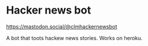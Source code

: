 # Hacker news bot

https://mastodon.social/@clmhackernewsbot

A bot that toots hackew news stories. Works on heroku.

